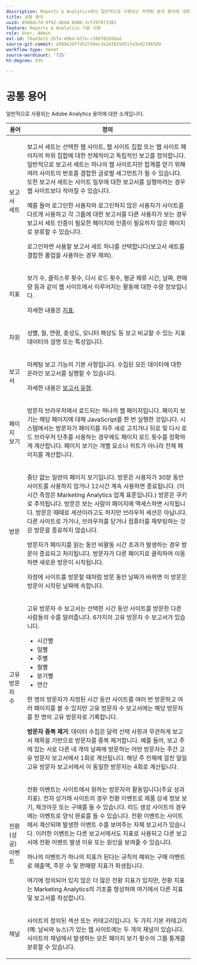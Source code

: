 ```yaml
---
description: Reports & Analytics에서 일반적으로 사용되는 마케팅 분석 용어에 대한 소개입니다.
title: 공통 용어
uuid: 0560dc7d-9f92-46d4-848b-3cf297073382
feature: Reports & Analytics 기본 사항
role: User, Admin
exl-id: 78ad3e11-2bfa-49bd-b17a-c586701b56ad
source-git-commit: a589e2dffd52749ec3e243815451fe3ed2396509
workflow-type: tm+mt
source-wordcount: '725'
ht-degree: 93%

---
```


# 공통 용어

일반적으로 사용되는 Adobe Analytics 용어에 대한 소개입니다.

<table id="table_58F5D292485F45F9902B372E4E1E3103"> 
 <thead> 
  <tr> 
   <th colname="col1" class="entry"> 용어 </th> 
   <th colname="col2" class="entry"> 정의 </th> 
  </tr> 
 </thead>
 <tbody> 
  <tr> 
   <td colname="col1"> <p> 보고서 세트 </p> </td> 
   <td colname="col2"> <p>보고서 세트는 선택한 웹 사이트, 웹 사이트 집합 또는 웹 사이트 페이지의 하위 집합에 대한 전체적이고 독립적인 보고를 정의합니다. 일반적으로 보고서 세트는 하나의 웹 사이트지만 합계를 얻기 위해 여러 사이트의 번호를 결합한 글로벌 세그먼트가 될 수 있습니다. 또한 보고서 세트는 사이트 일부에 대한 보고서를 실행하려는 경우 웹 사이트보다 작아질 수 있습니다. </p> <p>예를 들어 로그인한 사용자와 로그인하지 않은 사용자가 사이트를 다르게 사용하고 각 그룹에 대한 보고서를 다른 사용자가 보는 경우 보고서 세트 인증이 필요한 페이지와 인증이 필요하지 않은 페이지로 분류할 수 있습니다. </p> <p>로그인하면 사용할 보고서 세트 하나를 선택합니다(보고서 세트를 결합한 롤업을 사용하는 경우 제외). </p> </td> 
  </tr> 
  <tr> 
   <td> <p>지표 </p> </td> 
   <td> <p>보기 수, 클릭스루 횟수, 다시 로드 횟수, 평균 체류 시간, 날짜, 판매량 등과 같이 웹 사이트에서 이루어지는 활동에 대한 수량 정보입니다. </p> <p>자세한 내용은 <a href="/help/analyze/reports-analytics/metrics.md">지표</a>. </p> </td> 
  </tr> 
  <tr> 
   <td> <p> 차원 </p> </td> 
   <td> <p>성별, 월, 연령, 충성도, 모니터 해상도 등 보고 비교할 수 있는 지표 데이터의 설명 또는 특성입니다. </p> </td> 
  </tr> 
  <tr> 
   <td> <p> 보고서 </p> </td> 
   <td> <p>마케팅 보고 기능의 기본 사항입니다. 수집된 모든 데이터에 대한 온라인 보고서를 실행할 수 있습니다. </p> <p>자세한 내용은 <a href="/help/analyze/reports-analytics/reports.md"> 보고서 유형</a>. </p> </td> 
  </tr> 
  <tr> 
   <td> <p> 페이지 보기 </p> </td> 
   <td> <p>방문자 브라우저에서 로드되는 하나의 웹 페이지입니다. 페이지 보기는 해당 페이지에 대해 JavaScript를 한 번 실행한 것입니다. 시스템에서는 방문자가 페이지를 자주 새로 고치거나 <span class="uicontrol">뒤로</span> 및 <span class="uicontrol">다시 로드</span> 브라우저 단추를 사용하는 경우에도 페이지 로드 횟수를 정확하게 계산합니다. 페이지 보기는 개별 요소나 히트가 아니라 전체 페이지를 계산합니다. </p> </td> 
  </tr> 
  <tr> 
   <td> <p>방문 </p> </td> 
   <td> <p>중단 없는 일련의 페이지 보기입니다. 방문은 사용자가 30분 동안 사이트를 사용하지 않거나 12시간 계속 사용하면 종료됩니다. (이 시간 측정은 Marketing Analytics 업계 표준입니다.) 방문은 쿠키로 추적됩니다. 방문은 보는 사람이 페이지에 액세스하면 시작됩니다. 방문은 때때로 <span class="term"> 세션</span>이라고도 하지만 브라우저 세션은 아닙니다. 다른 사이트로 가거나, 브라우저를 닫거나 컴퓨터를 재부팅하는 것은 방문을 종료하지 않습니다. </p> <p> 방문자가 페이지를 읽는 동안 비활동 시간 초과가 발생하는 경우 방문이 종료되고 처리됩니다. 방문자가 다른 페이지로 클릭하여 이동하면 새로운 방문이 시작됩니다. </p> <p>자정에 사이트를 방문할 때처럼 방문 동안 날짜가 바뀌면 이 방문은 방문이 시작된 날짜에 속합니다. </p> </td> 
  </tr> 
  <tr> 
   <td> <p> 고유 방문자 수 </p> </td> 
   <td> <p>고유 방문자 수 보고서는 선택한 시간 동안 사이트를 방문한 다른 사람들의 수를 알려줍니다. 6가지의 고유 방문자 수 보고서가 있습니다. </p> 
    <ul id="ul_863B8DE8B9E74DE4A93C2C2931EEFB6D"> 
     <li id="li_21C835B71EF64B4DA821B674416C8B85">시간별 </li> 
     <li id="li_36A498AE7D7A455C8DEB3AA0F025B597">일별 </li> 
     <li id="li_30F26F8DAC664E1FA823B7BDDB7B0F8B">주별 </li> 
     <li id="li_09263F6B1E114A8DB477793B560A0417">월별 </li> 
     <li id="li_A0B2CA3D44564045B02B55AF6E392F76">분기별 </li> 
     <li id="li_296BC5B02921460690F35128B1192800">연간 </li> 
    </ul> <p>한 명의 방문자가 지정된 시간 동안 사이트를 여러 번 방문하고 여러 페이지를 볼 수 있지만 고유 방문자 수 보고서에는 해당 방문자를 한 명의 고유 방문자로 기록합니다. </p> <p> <b>방문자 중복 제거</b>: 데이터 수집은 달력 선택 사항과 무관하게 보고서 제목을 기반으로 방문자를 중복 제거합니다. 예를 들어, 보고 주에 있는 서로 다른 네 개의 날짜에 방문하는 어떤 방문자는 <span class="wintitle">주간 고유 방문자 보고서</span>에서 1회로 계산됩니다. 해당 주 전체에 걸친 <span class="wintitle">일일 고유 방문자 보고서</span>에서 이 동일한 방문자는 4회로 계산됩니다. </p> </td> 
  </tr> 
  <tr> 
   <td> <p>전환(성공) 이벤트 </p> </td> 
   <td> <p>전환 이벤트는 사이트에서 원하는 방문자의 활동입니다(주요 성과 지표). 전자 상거래 사이트의 경우 전환 이벤트로 제품 상세 정보 보기, 체크아웃 또는 구매를 들 수 있습니다. 리드 생성 사이트의 경우에는 이벤트로 양식 완료를 들 수 있습니다. 전환 이벤트는 사이트에서 계산되며 발생한 이벤트 수를 보여주는 자체 보고서가 있습니다. 이러한 이벤트는 다른 보고서에서도 지표로 사용되고 다른 보고서에 전환 이벤트 발생 이유 또는 원인을 보여줄 수 있습니다. </p> <p>하나의 이벤트가 하나의 지표가 된다는 규칙의 예외는 구매 이벤트로 매출액, 주문 수 및 판매량 지표가 파생됩니다. </p> <p>여기에 정의되어 있지 않은 더 많은 전환 지표가 있지만, 전환 지표는 Marketing Analytics의 기초를 형성하며 여기에서 다른 지표 및 보고서를 작성합니다. </p> </td> 
  </tr> 
  <tr> 
   <td> <p>채널 </p> </td> 
   <td> <p> 사이트의 정의된 섹션 또는 카테고리입니다. 두 가지 기본 카테고리(예: <span class="term">날씨</span>와 <span class="term">뉴스</span>)가 있는 웹 사이트에는 두 개의 채널이 있습니다. 사이트의 채널에서 발생하는 모든 페이지 보기 횟수의 그룹 통계를 분류할 수 있습니다. </p> </td> 
  </tr> 
 </tbody> 
</table>
